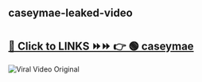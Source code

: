 
 ## caseymae-leaked-video 

# <h2><a href="https://clipsfans.com/caseymae&ref=git">🔗 Click to LINKS ⏩⏩ 👉 🟢 caseymae </a></h2>

<a href="https://clipsfans.com/caseymae&ref=git" rel="nofollow" data-target="animated-image.originalLink"><img src="https://i.ibb.co.com/xMMVF88/686577567.gif" alt="Viral Video Original" style="max-width: 100%; display: inline-block;" data-target="animated-image.originalImage"></a>
